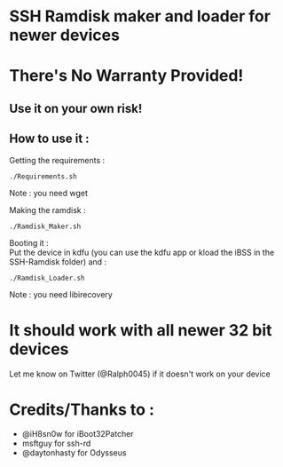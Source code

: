 # SSH Ramdisk maker and loader for newer devices

# There's No Warranty Provided!

## Use it on your own risk!

## How to use it :  </br>
Getting the requirements : </br>
```
./Requirements.sh
```
Note : you need wget </br>

Making the ramdisk : </br>
```
./Ramdisk_Maker.sh
```
Booting it : </br>
Put the device in kdfu (you can use the kdfu app or kload the iBSS in the SSH-Ramdisk folder) and : 
```
./Ramdisk_Loader.sh
```
Note : you need libirecovery

# It should work with all newer 32 bit devices
Let me know on Twitter (@Ralph0045) if it doesn't work on your device

# Credits/Thanks to :
- @iH8sn0w for iBoot32Patcher  </br>
- msftguy for ssh-rd  </br>
- @daytonhasty for Odysseus
